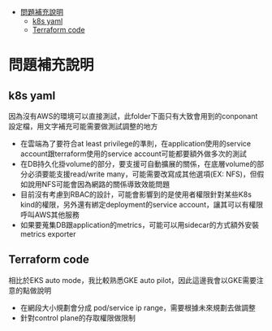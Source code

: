 - [問題補充說明](#問題補充說明)
  - [k8s yaml](#k8s-yaml)
  - [Terraform code](#terraform-code)

# 問題補充說明

## k8s yaml
因為沒有AWS的環境可以直接測試，此folder下面只有大致會用到的conponant設定檔，用文字補充可能需要做測試調整的地方

- 在雲端為了要符合at least privilege的準則，在application使用的service account跟terraform使用的service account可能都要額外做多次的測試
- 在DB持久化掛volume的部分，要支援可自動擴展的關係，在底層volume的部分必須要能支援read/write many，可能需要改寫成其他選項(EX: NFS)，但假如說用NFS可能會因為網路的關係導致效能問題
- 目前沒有考慮到RBAC的設計，可能會影響到的是使用者權限針對某些K8s kind的權限，另外還有綁定deployment的service account，讓其可以有權限呼叫AWS其他服務
- 如果要蒐集DB跟application的metrics，可能可以用sidecar的方式額外安裝metrics exporter

## Terraform code
相比於EKS auto mode，我比較熟悉GKE auto pilot，因此這邊我會以GKE需要注意的點做說明

- 在網段大小規劃會分成 pod/service ip range，需要根據未來規劃去做調整
- 針對control plane的存取權限做限制